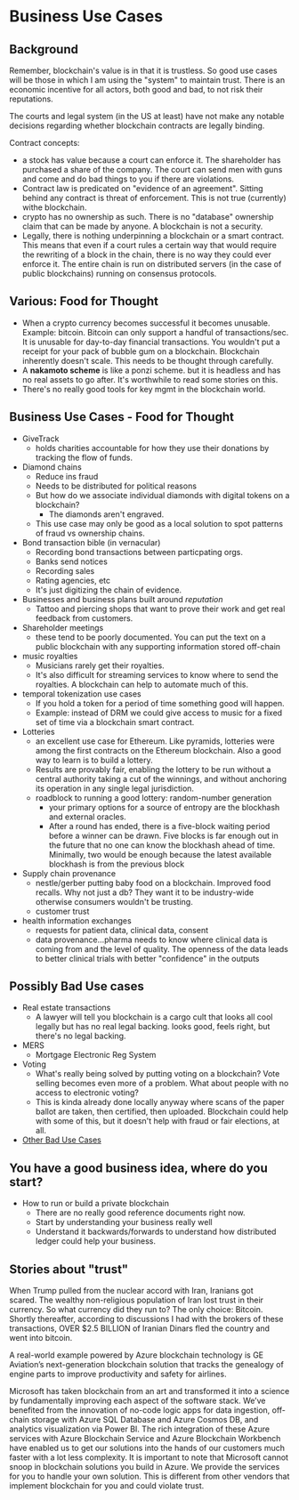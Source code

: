 
# Business Use Cases

## Background

Remember, blockchain's value is in that it is trustless.  So good use cases will be those in which I am using the "system" to maintain trust.  There is an economic incentive for all actors, both good and bad, to not risk their reputations.  

The courts and legal system (in the US at least) have not make any notable decisions regarding whether blockchain contracts are legally binding.  

Contract concepts:  

* a stock has value because a court can enforce it.  The shareholder has purchased a share of the company.  The court can send men with guns and come and do bad things to you if there are violations.   
* Contract law is predicated on "evidence of an agreement".  Sitting behind any contract is threat of enforcement.  This is not true (currently) withe blockchain.  
* crypto has no ownership as such.  There is no "database" ownership claim that can be made by anyone.  A blockchain is not a security.  
* Legally, there is nothing underpinning a blockchain or a smart contract. This means that even if a court rules a certain way that would require the rewriting of a block in the chain, there is no way they could ever enforce it.  The entire chain is run on distributed servers (in the case of public blockchains) running on consensus protocols.  

## Various:  Food for Thought

* When a crypto currency becomes successful it becomes unusable.  Example:  bitcoin.  Bitcoin can only support a handful of transactions/sec.  It is unusable for day-to-day financial transactions.  You wouldn't put a receipt for your pack of bubble gum on a blockchain.  Blockchain inherently doesn't scale. This needs to be thought through carefully.  
* A **nakamoto scheme** is like a ponzi scheme.  but it is headless and has no real assets to go after.  It's worthwhile to read some stories on this.  
* There's no really good tools for key mgmt in the blockchain world.  

## Business Use Cases - Food for Thought

* GiveTrack
  * holds charities accountable for how they use their donations by tracking the flow of funds.  
* Diamond chains
  * Reduce ins fraud
  * Needs to be distributed for political reasons
  * But how do we associate individual diamonds with digital tokens on a blockchain?  
  	* The diamonds aren't engraved.  
  * This use case may only be good as a local solution to spot patterns of fraud vs ownership chains.  
* Bond transaction bible (in vernacular)
  * Recording bond transactions between particpating orgs.  
  * Banks send notices
  * Recording sales
  * Rating agencies, etc 
  * It's just digitizing the chain of evidence.  
* Businesses and business plans built around *reputation* 
  * Tattoo and piercing shops that want to prove their work and get real feedback from customers. 
* Shareholder meetings
  * these tend to be poorly documented.  You can put the text on a public blockchain with any supporting information stored off-chain
* music royalties
  * Musicians rarely get their royalties.  
  * It's also difficult for streaming services to know where to send the royalties.  A blockchain can help to automate much of this.  
* temporal tokenization use cases
  * If you hold a token for a period of time something good will happen.  
  * Example:  instead of DRM we could give access to music for a fixed set of time via a blockchain smart contract.  
* Lotteries 
  * an excellent use case for Ethereum. Like pyramids, lotteries were among the first contracts on the Ethereum blockchain. Also a good way to learn is to build a lottery.  
  * Results are provably fair, enabling the lottery to be run without a central authority taking a cut of the winnings, and without anchoring its operation in any single legal jurisdiction.
  * roadblock to running a good lottery: random-number generation
    * your primary options for a source of entropy are the blockhash and external oracles.
	* After a round has ended, there is a five-block waiting period before a winner can be drawn. Five blocks is far enough out in the future that no one can know the blockhash ahead of time. Minimally, two would be enough because the latest available blockhash is from the previous block
* Supply chain provenance
  * nestle/gerber putting baby food on a blockchain.  Improved food recalls.  Why not just a db?  They want it to be industry-wide otherwise consumers wouldn't be trusting.   
  * customer trust
* health information exchanges
  * requests for patient data, clinical data, consent
  * data provenance…pharma needs to know where clinical data is coming from and the level of quality.  The openness of the data leads to better clinical trials with better "confidence" in the outputs

## Possibly Bad Use cases 

* Real estate transactions
  * A lawyer will tell you blockchain is a cargo cult that looks all cool legally but has no real legal backing.  looks good, feels right, but there's no legal backing.  
* MERS
  * Mortgage Electronic Reg System
* Voting
  * What's really being solved by putting voting on a blockchain?  Vote selling becomes even more of a problem.  What about people with no access to electronic voting?  
  * This is kinda already done locally anyway where scans of the paper ballot are taken, then certified, then uploaded.  Blockchain could help with some of this, but it doesn't help with fraud or fair elections, at all.  
* [Other Bad Use Cases](https://blog.smartdec.net/you-do-not-need-blockchain-eight-popular-use-cases-and-why-they-do-not-work-f2ecc6cc2129)

## You have a good business idea, where do you start? 

* How to run or build a private blockchain
  * There are no really good reference documents right now.  
  * Start by understanding your business really well
  * Understand it backwards/forwards to understand how distributed ledger could help your business.  


## Stories about "trust"

When Trump pulled from the nuclear accord with Iran, Iranians got scared. The wealthy non-religious population of Iran lost trust in their currency. So what currency did they run to? The only choice: Bitcoin. 
Shortly thereafter, according to discussions I had with the brokers of these transactions, OVER $2.5 BILLION of Iranian Dinars fled the country and went into bitcoin.

A real-world example powered by Azure blockchain technology is GE Aviation’s next-generation blockchain solution that tracks the genealogy of engine parts to improve productivity and safety for airlines. 

Microsoft has taken blockchain from an art and transformed it into a science by fundamentally improving each aspect of the software stack. We’ve benefited from the innovation of no-code logic apps for data ingestion, off-chain storage with Azure SQL Database and Azure Cosmos DB, and analytics visualization via Power BI. The rich integration of these Azure services with Azure Blockchain Service and Azure Blockchain Workbench have enabled us to get our solutions into the hands of our customers much faster with a lot less complexity.  It is important to note that Microsoft cannot snoop in blockchain solutions you build in Azure.  We provide the services for you to handle your own solution.  This is different from other vendors that implement blockchain for you and could violate trust.  